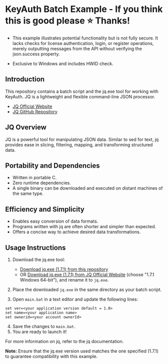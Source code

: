 # KeyAuth Batch Example - If you think this is good please ⭐ Thanks!

- This example illustrates potential functionality but is not fully secure. It lacks checks for license authentication, login, or register operations, merely outputting messages from the API without verifying the json.success property.

- Exclusive to Windows and includes HWID check.


## Introduction

This repository contains a batch script and the jq.exe tool for working with KeyAuth. JQ is a lightweight and flexible command-line JSON processor.

- [JQ Official Website](https://jqlang.github.io/jq/)
- [JQ GitHub Repository](https://github.com/jqlang/jq)

## JQ Overview

JQ is a powerful tool for manipulating JSON data. Similar to sed for text, jq provides ease in slicing, filtering, mapping, and transforming structured data.

## Portability and Dependencies

- Written in portable C.
- Zero runtime dependencies.
- A single binary can be downloaded and executed on distant machines of the same type.

## Efficiency and Simplicity

- Enables easy conversion of data formats.
- Programs written with jq are often shorter and simpler than expected.
- Offers a concise way to achieve desired data transformations.

## Usage Instructions

1. Download the jq.exe tool:
   - [Download jq.exe (1.7.1) from this repository](https://github.com/mazkdevf/KeyAuth-Batch-Example/releases/tag/1.7.1)
   - OR [Download jq.exe (1.7.1) from JQ Official Website](https://jqlang.github.io/jq/download/) (choose "1.7.1 Windows 64-bit"), and rename it to `jq.exe`.

2. Place the downloaded `jq.exe` in the same directory as your batch script.

3. Open `main.bat` in a text editor and update the following lines:
```batch
set ver=<your application version default = 1.0>
set name=<your application name>
set ownerid=<your account ownerId>
```

4. Save the changes to `main.bat`.
5. You are ready to launch it!
   
For more information on jq, refer to the jq documentation.

**Note:** Ensure that the jq.exe version used matches the one specified (1.7.1) to guarantee compatibility with this example.
